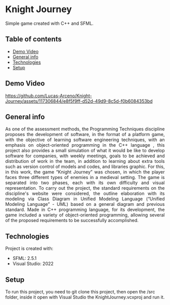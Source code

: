 # Knight Journey
Simple game created with C++ and SFML. 

## Table of contents
* [Demo Video](#demo-video)
* [General info](#general-info)
* [Technologies](#technologies)
* [Setup](#setup)

## Demo Video
https://github.com/Lucas-Arceno/Knight-Journey/assets/117306844/e8f5f9ff-d52d-49d9-8c5d-f0b6084353bd

## General info
<p align="justify">
As one of the assessment methods, the Programming Techniques discipline proposes the development of software, in the format of a platform game, with the objective of learning software engineering techniques, with an emphasis on object-oriented programming in the C++ language , this project also provides a small simulation of what it would be like to develop software for companies, with weekly meetings, goals to be achieved and distribution of work in the team, in addition to learning about extra tools such as version control of models and codes, and libraries graphic. For this, in this work, the game “Knight Journey” was chosen, in which the player faces three different types of enemies in a medieval setting. The game is separated into two phases, each with its own difficulty and visual representation. To carry out the project, the standard requirements on the discipline's website were considered, the outline elaboration with its modeling via Class Diagram in Unified Modeling Language (“Unified Modeling Language” - UML) based on a general diagram and previous standard. Made in C++ programming language, for its development, the game included a variety of object-oriented programming, allowing several of the proposed requirements to be successfully accomplished.
</p>

## Technologies
Project is created with:
* SFML: 2.5.1
* Visual Studio: 2022
	
## Setup
To run this project, you need to git clone this project, then open the /src folder, inside it open with Visual Studio the KnightJourney.vcxproj and run it.
